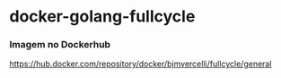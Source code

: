# docker-golang-fullcycle

### Imagem no Dockerhub
https://hub.docker.com/repository/docker/bjmvercelli/fullcycle/general